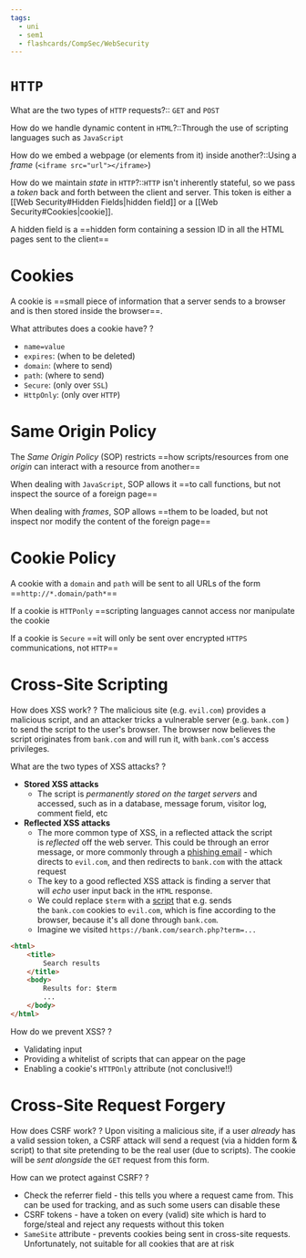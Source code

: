 ```yaml
---
tags:
  - uni
  - sem1
  - flashcards/CompSec/WebSecurity
---
```

# `HTTP`

What are the two types of `HTTP` requests?:: `GET` and `POST`
<!--SR:!2023-12-19,4,290-->

How do we handle dynamic content in `HTML`?::Through the use of scripting languages such as `JavaScript`
<!--SR:!2023-12-19,4,290-->

How do we embed a webpage (or elements from it) inside another?::Using a *frame* (`<iframe src="url"></iframe>`)
<!--SR:!2023-12-19,4,290-->

How do we maintain *state* in `HTTP`?::`HTTP` isn't inherently stateful, so we pass a *token* back and forth between the client and server. This token is either a [[Web Security#Hidden Fields|hidden field]] or a [[Web Security#Cookies|cookie]].
<!--SR:!2023-12-18,4,270-->

A hidden field is a ==hidden form containing a session ID in all the HTML pages sent to the client==
<!--SR:!2023-12-19,4,290-->

# Cookies

A cookie is ==small piece of information that a server sends to a browser and is then stored inside the browser==.
<!--SR:!2023-12-19,4,290-->

What attributes does a cookie have?
?
- `name=value`
- `expires`: (when to be deleted)
- `domain`: (where to send)
- `path`: (where to send)
- `Secure`: (only over `SSL`)
- `HttpOnly`: (only over `HTTP`)
<!--SR:!2023-12-18,4,230-->

# Same Origin Policy

The *Same Origin Policy* (SOP) restricts ==how scripts/resources from one *origin* can interact with a resource from another==
<!--SR:!2023-12-18,4,270-->

When dealing with `JavaScript`, SOP allows it ==to call functions, but not inspect the source of a foreign page==
<!--SR:!2023-12-19,4,290-->

When dealing with *frames*, SOP allows ==them to be loaded, but not inspect nor modify the content of the foreign page==
<!--SR:!2023-12-18,4,250-->

# Cookie Policy

A cookie with a `domain` and `path` will be sent to all URLs of the form ==`http://*.domain/path*`==
<!--SR:!2023-12-19,4,290-->

If a cookie is `HTTPonly` ==scripting languages cannot access nor manipulate the cookie

If a cookie is `Secure` ==it will only be sent over encrypted `HTTPS` communications, not `HTTP`==
<!--SR:!2023-12-19,4,290-->

# Cross-Site Scripting

How does XSS work?
?
The malicious site (e.g. `evil.com`) provides a malicious script, and an attacker tricks a vulnerable server (e.g. `bank.com` ) to send the script to the user's browser. The browser now believes the script originates from `bank.com` and will run it, with `bank.com`'s access privileges.
<!--SR:!2023-12-19,4,290-->

What are the two types of XSS attacks?
?
- **Stored XSS attacks**
	- The script is _permanently stored on the target servers_ and accessed, such as in a database, message forum, visitor log, comment field, etc
- **Reflected XSS attacks**
	- The more common type of XSS, in a reflected attack the script is _reflected_ off the web server. This could be through an error message, or more commonly through a [phishing email](app://obsidian.md/OS%20Security#Phishing) - which directs to `evil.com`, and then redirects to `bank.com` with the attack request
	- The key to a good reflected XSS attack is finding a server that will _echo_ user input back in the `HTML` response.
	- We could replace `$term` with a [script](app://obsidian.md/index.html#JavaScript) that e.g. sends the `bank.com` cookies to `evil.com`, which is fine according to the browser, because it's all done through `bank.com`.
	- Imagine we visited `https://bank.com/search.php?term=...`
```html
<html>
	<title>
		Search results 
	</title>
	<body> 
		Results for: $term
		...
	</body>
</html>
```
<!--SR:!2023-12-19,4,290-->

How do we prevent XSS?
?
- Validating input
- Providing a whitelist of scripts that can appear on the page
- Enabling a cookie's `HTTPOnly` attribute (not conclusive!!)
<!--SR:!2023-12-18,3,230-->

# Cross-Site Request Forgery

How does CSRF work?
?
Upon visiting a malicious site, if a user *already* has a valid session token, a CSRF attack will send a request (via a hidden form & script) to that site pretending to be the real user (due to scripts). The cookie will be *sent alongside* the `GET` request from this form.
<!--SR:!2023-12-19,4,290-->

How can we protect against CSRF?
?
- Check the referrer field - this tells you where a request came from. This can be used for tracking, and as such some users can disable these
- CSRF tokens - have a token on every (valid) site which is hard to forge/steal and reject any requests without this token
- `SameSite` attribute - prevents cookies being sent in cross-site requests. Unfortunately, not suitable for all cookies that are at risk
<!--SR:!2023-12-18,4,250-->